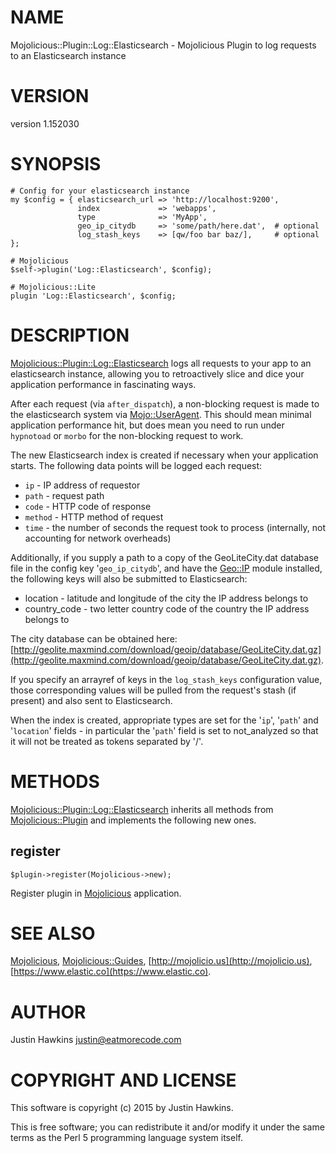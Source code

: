 # NAME

Mojolicious::Plugin::Log::Elasticsearch - Mojolicious Plugin to log requests to an Elasticsearch instance

# VERSION

version 1.152030

# SYNOPSIS

    # Config for your elasticsearch instance
    my $config = { elasticsearch_url => 'http://localhost:9200',
                   index             => 'webapps', 
                   type              => 'MyApp',
                   geo_ip_citydb     => 'some/path/here.dat',  # optional
                   log_stash_keys    => [qw/foo bar baz/],     # optional
    };

    # Mojolicious
    $self->plugin('Log::Elasticsearch', $config);

    # Mojolicious::Lite
    plugin 'Log::Elasticsearch', $config;

# DESCRIPTION

[Mojolicious::Plugin::Log::Elasticsearch](https://metacpan.org/pod/Mojolicious::Plugin::Log::Elasticsearch) logs all requests to your app to an elasticsearch
instance, allowing you to retroactively slice and dice your application performance in 
fascinating ways.

After each request (via `after_dispatch`), a non-blocking request is made to the elasticsearch
system via [Mojo::UserAgent](https://metacpan.org/pod/Mojo::UserAgent). This should mean minimal application performance hit, but does mean you
need to run under `hypnotoad` or `morbo` for the non-blocking request to work.

The new Elasticsearch index is created if necessary when your application starts. The following
data points will be logged each request:

- `ip` - IP address of requestor
- `path` - request path
- `code` - HTTP code of response
- `method` - HTTP method of request
- `time` - the number of seconds the request took to process (internally, not accounting for network overheads)

Additionally, if you supply a path to a copy of the GeoLiteCity.dat database file
in the config key '`geo_ip_citydb`', and have the [Geo::IP](https://metacpan.org/pod/Geo::IP) module installed, the
following keys will also be submitted to Elasticsearch:

- location - latitude and longitude of the city the IP address belongs to
- country\_code - two letter country code of the country the IP address belongs to

The city database can be obtained here: [http://geolite.maxmind.com/download/geoip/database/GeoLiteCity.dat.gz](http://geolite.maxmind.com/download/geoip/database/GeoLiteCity.dat.gz).

If you specify an arrayref of keys in the `log_stash_keys` configuration value, those
corresponding values will be pulled from the request's stash (if present) and also
sent to Elasticsearch.

When the index is created, appropriate types are set for the '`ip`', '`path`' and '`location`' fields - in particular
the '`path`' field is set to not\_analyzed so that it will not be treated as tokens separated by '/'.

# METHODS

[Mojolicious::Plugin::Log::Elasticsearch](https://metacpan.org/pod/Mojolicious::Plugin::Log::Elasticsearch) inherits all methods from
[Mojolicious::Plugin](https://metacpan.org/pod/Mojolicious::Plugin) and implements the following new ones.

## register

    $plugin->register(Mojolicious->new);

Register plugin in [Mojolicious](https://metacpan.org/pod/Mojolicious) application.

# SEE ALSO

[Mojolicious](https://metacpan.org/pod/Mojolicious), [Mojolicious::Guides](https://metacpan.org/pod/Mojolicious::Guides), [http://mojolicio.us](http://mojolicio.us), [https://www.elastic.co](https://www.elastic.co).

# AUTHOR

Justin Hawkins <justin@eatmorecode.com>

# COPYRIGHT AND LICENSE

This software is copyright (c) 2015 by Justin Hawkins.

This is free software; you can redistribute it and/or modify it under
the same terms as the Perl 5 programming language system itself.

